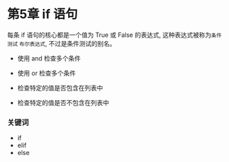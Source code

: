 # 第5章 if 语句


每条 if 语句的核心都是一个值为 True 或 False 的表达式, 这种表达式被称为`条件测试`
`布尔表达式`, 不过是条件测试的别名。

* 使用 and 检查多个条件
* 使用 or 检查多个条件


* 检查特定的值是否包含在列表中
* 检查特定的值是否不包含在列表中


### 关键词

* if
* elif
* else